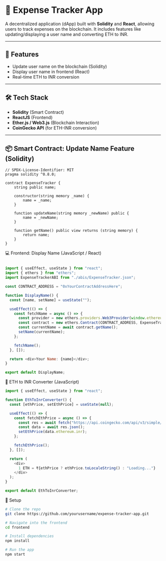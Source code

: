 # 💸 Expense Tracker App

A decentralized application (dApp) built with **Solidity** and **React**, allowing users to track expenses on the blockchain. It includes features like updating/displaying a user name and converting ETH to INR.

---

## 🚀 Features

- Update user name on the blockchain (Solidity)
- Display user name in frontend (React)
- Real-time ETH to INR conversion

---

## 🛠 Tech Stack

- **Solidity** (Smart Contract)
- **ReactJS** (Frontend)
- **Ether.js / Web3.js** (Blockchain Interaction)
- **CoinGecko API** (for ETH-INR conversion)

---

## 📦 Smart Contract: Update Name Feature (Solidity)

```solidity
// SPDX-License-Identifier: MIT
pragma solidity ^0.8.0;

contract ExpenseTracker {
    string public name;

    constructor(string memory _name) {
        name = _name;
    }

    function updateName(string memory _newName) public {
        name = _newName;
    }

    function getName() public view returns (string memory) {
        return name;
    }
}
```
💻 Frontend: Display Name (JavaScript / React)
```javascript

import { useEffect, useState } from "react";
import { ethers } from "ethers";
import ExpenseTrackerABI from "./abis/ExpenseTracker.json";

const CONTRACT_ADDRESS = "0xYourContractAddressHere";

function DisplayName() {
  const [name, setName] = useState("");

  useEffect(() => {
    const fetchName = async () => {
      const provider = new ethers.providers.Web3Provider(window.ethereum);
      const contract = new ethers.Contract(CONTRACT_ADDRESS, ExpenseTrackerABI.abi, provider);
      const currentName = await contract.getName();
      setName(currentName);
    };

    fetchName();
  }, []);

  return <div>Your Name: {name}</div>;
}

export default DisplayName;
```
💱 ETH to INR Converter (JavaScript)
```javascript
import { useEffect, useState } from "react";

function EthToInrConverter() {
  const [ethPrice, setEthPrice] = useState(null);

  useEffect(() => {
    const fetchEthPrice = async () => {
      const res = await fetch("https://api.coingecko.com/api/v3/simple/price?ids=ethereum&vs_currencies=inr");
      const data = await res.json();
      setEthPrice(data.ethereum.inr);
    };

    fetchEthPrice();
  }, []);

  return (
    <div>
      1 ETH = ₹{ethPrice ? ethPrice.toLocaleString() : "Loading..."}
    </div>
  );
}

export default EthToInrConverter;
```
📌 Setup
```bash
# Clone the repo
git clone https://github.com/yourusername/expense-tracker-app.git

# Navigate into the frontend
cd frontend

# Install dependencies
npm install

# Run the app
npm start
